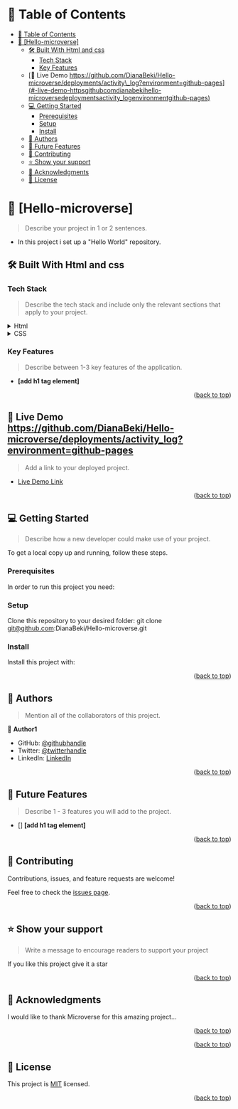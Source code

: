 <a name="readme-top"></a>

<!--
HOW TO USE:
This is an example of how you may give instructions on setting up your project locally.

Modify this file to match your project and remove sections that don't apply.

REQUIRED SECTIONS:
- Table of Contents
- About the Project
  - Built With
  - Live Demo
- Getting Started
- Authors
- Future Features
- Contributing
- Show your support
- Acknowledgements
- License

OPTIONAL SECTIONS:
- FAQ

After you're finished please remove all the comments and instructions!
-->

</div>

<!-- TABLE OF CONTENTS -->

# 📗 Table of Contents

- [📗 Table of Contents](#-table-of-contents)
- [📖 \[Hello-microverse\] ](#-hello-microverse-)
  - [🛠 Built With Html and css](#-built-with-html-and-css)
    - [Tech Stack ](#tech-stack-)
    - [Key Features ](#key-features-)
  - [🚀 Live Demo https://github.com/DianaBeki/Hello-microverse/deployments/activity\_log?environment=github-pages](#-live-demo-httpsgithubcomdianabekihello-microversedeploymentsactivity_logenvironmentgithub-pages)
  - [💻 Getting Started ](#-getting-started-)
    - [Prerequisites](#prerequisites)
    - [Setup](#setup)
    - [Install](#install)
  - [👥 Authors ](#-authors-)
  - [🔭 Future Features ](#-future-features-)
  - [🤝 Contributing ](#-contributing-)
  - [⭐️ Show your support ](#️-show-your-support-)
  - [🙏 Acknowledgments ](#-acknowledgments-)
  - [📝 License ](#-license-)

<!-- PROJECT DESCRIPTION -->

# 📖 [Hello-microverse] <a href="https://github.com/DianaBeki/Hello-microverse"></a>

> Describe your project in 1 or 2 sentences.
- In this project i set up a "Hello World" repository.

## 🛠 Built With <a name="built-with">Html and css</a>

### Tech Stack <a name="tech-stack"></a>

> Describe the tech stack and include only the relevant sections that apply to your project.

<details>
  <summary>Html</summary>
  <ul>
    <li><a href="https://html.org/">Html</a></li>
  </ul>
</details>

<details>
<summary>CSS</summary>
  <ul>
    <li><a href="https://www.CSS.org/">CSS</a></li>
  </ul>
</details>

<!-- Features -->

### Key Features <a name="key-features"></a>

> Describe between 1-3 key features of the application.

- **[add h1 tag element]**
  

<p align="right">(<a href="#readme-top">back to top</a>)</p>

<!-- LIVE DEMO -->

## 🚀 Live Demo <a name="live-demo">https://github.com/DianaBeki/Hello-microverse/deployments/activity_log?environment=github-pages</a>

> Add a link to your deployed project.

- [Live Demo Link](https://github.com/DianaBeki/Hello-microverse/deployments/activity_log?environment=github-pages)

<p align="right">(<a href="#readme-top">back to top</a>)</p>

<!-- GETTING STARTED -->

## 💻 Getting Started <a name="getting-started"></a>

> Describe how a new developer could make use of your project.

To get a local copy up and running, follow these steps.

### Prerequisites

In order to run this project you need:

<!--
Example command:

```sh
 gem install rails
```
 -->

### Setup

Clone this repository to your desired folder:
git clone git@github.com:DianaBeki/Hello-microverse.git
<!--
Example commands:

```sh
  cd my-folder
  git clone git@github.com:myaccount/my-project.git
```
--->

### Install

Install this project with:

<!--
Example command:

```sh
  cd my-project
  gem install
```
--->



<p align="right">(<a href="#readme-top">back to top</a>)</p>

<!-- AUTHORS -->

## 👥 Authors <a name="Diana Beki"></a>

> Mention all of the collaborators of this project.

👤 **Author1**

- GitHub: [@githubhandle](https://github.com/DianaBeki)
- Twitter: [@twitterhandle](https://twitter.com/home)
- LinkedIn: [LinkedIn](https://www.linkedin.com/feed/)


<p align="right">(<a href="#readme-top">back to top</a>)</p>

<!-- FUTURE FEATURES -->

## 🔭 Future Features <a name="future-features"></a>

> Describe 1 - 3 features you will add to the project.

- [] **[add h1 tag element]**

<p align="right">(<a href="#readme-top">back to top</a>)</p>

<!-- CONTRIBUTING -->

## 🤝 Contributing <a name="contributing"></a>

Contributions, issues, and feature requests are welcome!

Feel free to check the [issues page](../../issues/).

<p align="right">(<a href="#readme-top">back to top</a>)</p>

<!-- SUPPORT -->

## ⭐️ Show your support <a name="support"></a>

> Write a message to encourage readers to support your project

If you like this project give it a star

<p align="right">(<a href="#readme-top">back to top</a>)</p>

<!-- ACKNOWLEDGEMENTS -->

## 🙏 Acknowledgments <a name="acknowledgements"></a>


I would like to thank Microverse for this amazing project...

<p align="right">(<a href="#readme-top">back to top</a>)</p>

<!-- FAQ (optional) -->

<p align="right">(<a href="#readme-top">back to top</a>)</p>

<!-- LICENSE -->

## 📝 License <a name="license"></a>

This project is [MIT](./LICENSE) licensed.

<p align="right">(<a href="#readme-top">back to top</a>)</p>
